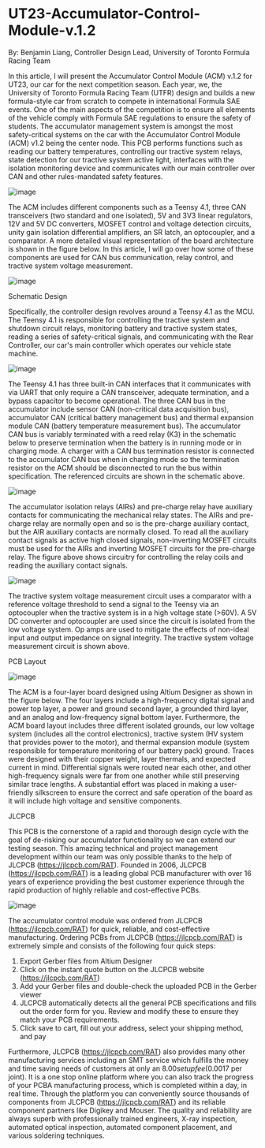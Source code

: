 # UT23-Accumulator-Control-Module-v.1.2

By: Benjamin Liang, Controller Design Lead, University of Toronto Formula Racing Team

In this article, I will present the Accumulator Control Module (ACM) v.1.2 for UT23, our car for the next competition season. Each year, we, the University of Toronto Formula Racing Team (UTFR) design and builds a new formula-style car from scratch to compete in international Formula SAE events. One of the main aspects of the competition is to ensure all elements of the vehicle comply with Formula SAE regulations to ensure the safety of students. The accumulator management system is amongst the most safety-critical systems on the car with the Accumulator Control Module (ACM) v1.2 being the center node. This PCB performs functions such as reading our battery temperatures, controlling our tractive system relays, state detection for our tractive system active light, interfaces with the isolation monitoring device and communicates with our main controller over CAN and other rules-mandated safety features.

![image](https://user-images.githubusercontent.com/82067858/205166643-3fefbf65-06b8-468f-8d58-750d702029db.png)
 
The ACM includes different components such as a Teensy 4.1, three CAN transceivers (two standard and one isolated), 5V and 3V3 linear regulators, 12V and 5V DC converters, MOSFET control and voltage detection circuits, unity gain isolation differential amplifiers, an SR latch, an optocoupler, and a comparator. A more detailed visual representation of the board architecture is shown in the figure below. In this article, I will go over how some of these components are used for CAN bus communication, relay control, and tractive system voltage measurement.

![image](https://user-images.githubusercontent.com/82067858/205166343-3c8b792d-b132-4145-8f92-4fb37aa93884.png)
 
Schematic Design

Specifically, the controller design revolves around a Teensy 4.1 as the MCU. The Teensy 4.1 is responsible for controlling the tractive system and shutdown circuit relays, monitoring battery and tractive system states, reading a series of safety-critical signals, and communicating with the Rear Controller, our car's main controller which operates our vehicle state machine.

![image](https://user-images.githubusercontent.com/82067858/205166319-a87adb48-ad19-4818-b26e-8d22788b4d85.png)
 
The Teensy 4.1 has three built-in CAN interfaces that it communicates with via UART that only require a CAN transceiver, adequate termination, and a bypass capacitor to become operational. The three CAN bus in the accumulator include sensor CAN (non-critical data acquisition bus), accumulator CAN (critical battery management bus) and thermal expansion module CAN (battery temperature measurement bus). The accumulator CAN bus is variably terminated with a reed relay (K3) in the schematic below to preserve termination when the battery is in running mode or in charging mode. A charger with a CAN bus termination resistor is connected to the accumulator CAN bus when in charging mode so the termination resistor on the ACM should be disconnected to run the bus within specification. The referenced circuits are shown in the schematic above.

![image](https://user-images.githubusercontent.com/82067858/205166281-f249f3a8-a587-4275-8a8f-1f71c05fde9a.png)
 
The accumulator isolation relays (AIRs) and pre-charge relay have auxiliary contacts for communicating the mechanical relay states. The AIRs and pre-charge relay are normally open and so is the pre-charge auxiliary contact, but the AIR auxiliary contacts are normally closed. To read all the auxiliary contact signals as active high closed signals, non-inverting MOSFET circuits must be used for the AIRs and inverting MOSFET circuits for the pre-charge relay. The figure above shows circuitry for controlling the relay coils and reading the auxiliary contact signals.

![image](https://user-images.githubusercontent.com/82067858/205166249-bd68046b-cfed-4419-837a-3d1ba2c93f3f.png)
 
The tractive system voltage measurement circuit uses a comparator with a reference voltage threshold to send a signal to the Teensy via an optocoupler when the tractive system is in a high voltage state (>60V). A 5V DC converter and optocoupler are used since the circuit is isolated from the low voltage system. Op amps are used to mitigate the effects of non-ideal input and output impedance on signal integrity. The tractive system voltage measurement circuit is shown above.

PCB Layout

![image](https://user-images.githubusercontent.com/82067858/205166203-917cfdc0-a45d-4810-a068-8be54bfca076.png)

The ACM is a four-layer board designed using Altium Designer as shown in the figure below. The four layers include a high-frequency digital signal and power top layer, a power and ground second layer, a grounded third layer, and an analog and low-frequency signal bottom layer. Furthermore, the ACM board layout includes three different isolated grounds, our low voltage system (includes all the control electronics), tractive system (HV system that provides power to the motor), and thermal expansion module (system responsible for temperature monitoring of our battery pack) ground. Traces were designed with their copper weight, layer thermals, and expected current in mind. Differential signals were routed near each other, and other high-frequency signals were far from one another while still preserving similar trace lengths. A substantial effort was placed in making a user-friendly silkscreen to ensure the correct and safe operation of the board as it will include high voltage and sensitive components.
 
JLCPCB

This PCB is the cornerstone of a rapid and thorough design cycle with the goal of de-risking our accumulator functionality so we can extend our testing season. This amazing technical and project management development within our team was only possible thanks to the help of JLCPCB (https://jlcpcb.com/RAT). Founded in 2006, JLCPCB (https://jlcpcb.com/RAT) is a leading global PCB manufacturer with over 16 years of experience providing the best customer experience through the rapid production of highly reliable and cost-effective PCBs.

![image](https://user-images.githubusercontent.com/82067858/205166072-44f0b8b3-9c9d-4a9f-8a78-1eb566052175.png)
 
The accumulator control module was ordered from JLCPCB (https://jlcpcb.com/RAT) for quick, reliable, and cost-effective manufacturing. Ordering PCBs from JLCPCB (https://jlcpcb.com/RAT) is extremely simple and consists of the following four quick steps:
1.	Export Gerber files from Altium Designer
2.	Click on the instant quote button on the JLCPCB website (https://jlcpcb.com/RAT)
3.	Add your Gerber files and double-check the uploaded PCB in the Gerber viewer
4.	JLCPCB automatically detects all the general PCB specifications and fills out the order form for you. Review and modify these to ensure they match your PCB requirements.
5.	Click save to cart, fill out your address, select your shipping method, and pay

Furthermore, JLCPCB (https://jlcpcb.com/RAT) also provides many other manufacturing services including an SMT service which fulfills the money and time saving needs of customers at only an $8.00 setup fee ($0.0017 per joint). It is a one stop online platform where you can also track the progress of your PCBA manufacturing process, which is completed within a day, in real time. Through the platform you can conveniently source thousands of components from JLCPCB (https://jlcpcb.com/RAT) and its reliable component partners like Digikey and Mouser. The quality and reliability are always superb with professionally trained engineers, X-ray inspection, automated optical inspection, automated component placement, and various soldering techniques. 
